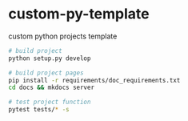 # custom-py-template
custom python projects template

```bash
# build project
python setup.py develop

# build project pages
pip install -r requirements/doc_requirements.txt
cd docs && mkdocs server

# test project function
pytest tests/* -s
```
